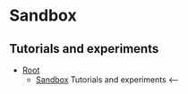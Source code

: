 # Sandbox #

## Tutorials and experiments ##

* [Root](https://github.com/frazentropy/JetsonVision)
  * [Sandbox](/sandbox) Tutorials and experiments <--
